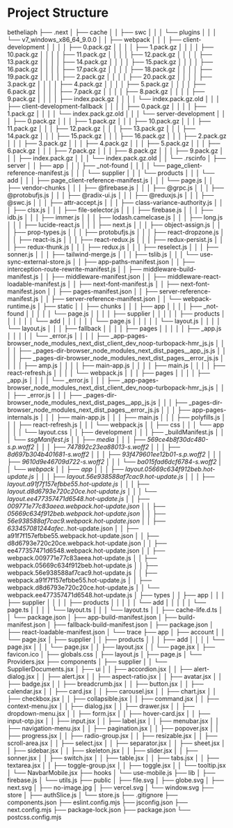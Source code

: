 # Project Structure

betheliaph
├── .next
│   ├── cache
│   │   ├── swc
│   │   │   └── plugins
│   │   │       └── v7_windows_x86_64_9.0.0
│   │   ├── webpack
│   │   │   ├── client-development
│   │   │   │   ├── 0.pack.gz
│   │   │   │   ├── 1.pack.gz
│   │   │   │   ├── 10.pack.gz
│   │   │   │   ├── 11.pack.gz
│   │   │   │   ├── 12.pack.gz
│   │   │   │   ├── 13.pack.gz
│   │   │   │   ├── 14.pack.gz
│   │   │   │   ├── 15.pack.gz
│   │   │   │   ├── 16.pack.gz
│   │   │   │   ├── 17.pack.gz
│   │   │   │   ├── 18.pack.gz
│   │   │   │   ├── 19.pack.gz
│   │   │   │   ├── 2.pack.gz
│   │   │   │   ├── 20.pack.gz
│   │   │   │   ├── 3.pack.gz
│   │   │   │   ├── 4.pack.gz
│   │   │   │   ├── 5.pack.gz
│   │   │   │   ├── 6.pack.gz
│   │   │   │   ├── 7.pack.gz
│   │   │   │   ├── 8.pack.gz
│   │   │   │   ├── 9.pack.gz
│   │   │   │   ├── index.pack.gz
│   │   │   │   └── index.pack.gz.old
│   │   │   ├── client-development-fallback
│   │   │   │   ├── 0.pack.gz
│   │   │   │   ├── 1.pack.gz
│   │   │   │   └── index.pack.gz.old
│   │   │   └── server-development
│   │   │       ├── 0.pack.gz
│   │   │       ├── 1.pack.gz
│   │   │       ├── 10.pack.gz
│   │   │       ├── 11.pack.gz
│   │   │       ├── 12.pack.gz
│   │   │       ├── 13.pack.gz
│   │   │       ├── 14.pack.gz
│   │   │       ├── 15.pack.gz
│   │   │       ├── 16.pack.gz
│   │   │       ├── 2.pack.gz
│   │   │       ├── 3.pack.gz
│   │   │       ├── 4.pack.gz
│   │   │       ├── 5.pack.gz
│   │   │       ├── 6.pack.gz
│   │   │       ├── 7.pack.gz
│   │   │       ├── 8.pack.gz
│   │   │       ├── 9.pack.gz
│   │   │       ├── index.pack.gz
│   │   │       └── index.pack.gz.old
│   │   └── .rscinfo
│   ├── server
│   │   ├── app
│   │   │   ├── _not-found
│   │   │   │   └── page_client-reference-manifest.js
│   │   │   └── supplier
│   │   │       └── products
│   │   │           └── add
│   │   │               ├── page_client-reference-manifest.js
│   │   │               └── page.js
│   │   ├── vendor-chunks
│   │   │   ├── @firebase.js
│   │   │   ├── @grpc.js
│   │   │   ├── @protobufjs.js
│   │   │   ├── @radix-ui.js
│   │   │   ├── @reduxjs.js
│   │   │   ├── @swc.js
│   │   │   ├── attr-accept.js
│   │   │   ├── class-variance-authority.js
│   │   │   ├── clsx.js
│   │   │   ├── file-selector.js
│   │   │   ├── firebase.js
│   │   │   ├── idb.js
│   │   │   ├── immer.js
│   │   │   ├── lodash.camelcase.js
│   │   │   ├── long.js
│   │   │   ├── lucide-react.js
│   │   │   ├── next.js
│   │   │   ├── object-assign.js
│   │   │   ├── prop-types.js
│   │   │   ├── protobufjs.js
│   │   │   ├── react-dropzone.js
│   │   │   ├── react-is.js
│   │   │   ├── react-redux.js
│   │   │   ├── redux-persist.js
│   │   │   ├── redux-thunk.js
│   │   │   ├── redux.js
│   │   │   ├── reselect.js
│   │   │   ├── sonner.js
│   │   │   ├── tailwind-merge.js
│   │   │   ├── tslib.js
│   │   │   └── use-sync-external-store.js
│   │   ├── app-paths-manifest.json
│   │   ├── interception-route-rewrite-manifest.js
│   │   ├── middleware-build-manifest.js
│   │   ├── middleware-manifest.json
│   │   ├── middleware-react-loadable-manifest.js
│   │   ├── next-font-manifest.js
│   │   ├── next-font-manifest.json
│   │   ├── pages-manifest.json
│   │   ├── server-reference-manifest.js
│   │   ├── server-reference-manifest.json
│   │   └── webpack-runtime.js
│   ├── static
│   │   ├── chunks
│   │   │   ├── app
│   │   │   │   ├── _not-found
│   │   │   │   │   └── page.js
│   │   │   │   ├── supplier
│   │   │   │   │   ├── products
│   │   │   │   │   │   └── add
│   │   │   │   │   │       └── page.js
│   │   │   │   │   └── layout.js
│   │   │   │   └── layout.js
│   │   │   ├── fallback
│   │   │   │   ├── pages
│   │   │   │   │   ├── _app.js
│   │   │   │   │   └── _error.js
│   │   │   │   ├── _app-pages-browser_node_modules_next_dist_client_dev_noop-turbopack-hmr_js.js
│   │   │   │   ├── _pages-dir-browser_node_modules_next_dist_pages__app_js.js
│   │   │   │   ├── _pages-dir-browser_node_modules_next_dist_pages__error_js.js
│   │   │   │   ├── amp.js
│   │   │   │   ├── main-app.js
│   │   │   │   ├── main.js
│   │   │   │   ├── react-refresh.js
│   │   │   │   └── webpack.js
│   │   │   ├── pages
│   │   │   │   ├── _app.js
│   │   │   │   └── _error.js
│   │   │   ├── _app-pages-browser_node_modules_next_dist_client_dev_noop-turbopack-hmr_js.js
│   │   │   ├── _error.js
│   │   │   ├── _pages-dir-browser_node_modules_next_dist_pages__app_js.js
│   │   │   ├── _pages-dir-browser_node_modules_next_dist_pages__error_js.js
│   │   │   ├── app-pages-internals.js
│   │   │   ├── main-app.js
│   │   │   ├── main.js
│   │   │   ├── polyfills.js
│   │   │   ├── react-refresh.js
│   │   │   └── webpack.js
│   │   ├── css
│   │   │   └── app
│   │   │       └── layout.css
│   │   ├── development
│   │   │   ├── _buildManifest.js
│   │   │   └── _ssgManifest.js
│   │   ├── media
│   │   │   ├── 569ce4b8f30dc480-s.p.woff2
│   │   │   ├── 747892c23ea88013-s.woff2
│   │   │   ├── 8d697b304b401681-s.woff2
│   │   │   ├── 93f479601ee12b01-s.p.woff2
│   │   │   ├── 9610d9e46709d722-s.woff2
│   │   │   └── ba015fad6dcf6784-s.woff2
│   │   └── webpack
│   │       ├── app
│   │       │   ├── layout.05669c634f912beb.hot-update.js
│   │       │   ├── layout.56e938588af7cac9.hot-update.js
│   │       │   ├── layout.a91f7f157efbbe55.hot-update.js
│   │       │   ├── layout.d8d6793e720c20ce.hot-update.js
│   │       │   └── layout.ee477357471d6548.hot-update.js
│   │       ├── 009771e77c83aeea.webpack.hot-update.json
│   │       ├── 05669c634f912beb.webpack.hot-update.json
│   │       ├── 56e938588af7cac9.webpack.hot-update.json
│   │       ├── 633457081244afec._.hot-update.json
│   │       ├── a91f7f157efbbe55.webpack.hot-update.json
│   │       ├── d8d6793e720c20ce.webpack.hot-update.json
│   │       ├── ee477357471d6548.webpack.hot-update.json
│   │       ├── webpack.009771e77c83aeea.hot-update.js
│   │       ├── webpack.05669c634f912beb.hot-update.js
│   │       ├── webpack.56e938588af7cac9.hot-update.js
│   │       ├── webpack.a91f7f157efbbe55.hot-update.js
│   │       ├── webpack.d8d6793e720c20ce.hot-update.js
│   │       └── webpack.ee477357471d6548.hot-update.js
│   ├── types
│   │   ├── app
│   │   │   ├── supplier
│   │   │   │   ├── products
│   │   │   │   │   └── add
│   │   │   │   │       └── page.ts
│   │   │   │   └── layout.ts
│   │   │   └── layout.ts
│   │   ├── cache-life.d.ts
│   │   └── package.json
│   ├── app-build-manifest.json
│   ├── build-manifest.json
│   ├── fallback-build-manifest.json
│   ├── package.json
│   ├── react-loadable-manifest.json
│   └── trace
├── app
│   ├── account
│   │   └── page.jsx
│   ├── supplier
│   │   ├── products
│   │   │   ├── add
│   │   │   │   └── page.jsx
│   │   │   └── page.jsx
│   │   ├── layout.jsx
│   │   └── page.jsx
│   ├── favicon.ico
│   ├── globals.css
│   ├── layout.js
│   ├── page.js
│   └── Providers.jsx
├── components
│   ├── supplier
│   │   └── SupplierDocuments.jsx
│   ├── ui
│   │   ├── accordion.jsx
│   │   ├── alert-dialog.jsx
│   │   ├── alert.jsx
│   │   ├── aspect-ratio.jsx
│   │   ├── avatar.jsx
│   │   ├── badge.jsx
│   │   ├── breadcrumb.jsx
│   │   ├── button.jsx
│   │   ├── calendar.jsx
│   │   ├── card.jsx
│   │   ├── carousel.jsx
│   │   ├── chart.jsx
│   │   ├── checkbox.jsx
│   │   ├── collapsible.jsx
│   │   ├── command.jsx
│   │   ├── context-menu.jsx
│   │   ├── dialog.jsx
│   │   ├── drawer.jsx
│   │   ├── dropdown-menu.jsx
│   │   ├── form.jsx
│   │   ├── hover-card.jsx
│   │   ├── input-otp.jsx
│   │   ├── input.jsx
│   │   ├── label.jsx
│   │   ├── menubar.jsx
│   │   ├── navigation-menu.jsx
│   │   ├── pagination.jsx
│   │   ├── popover.jsx
│   │   ├── progress.jsx
│   │   ├── radio-group.jsx
│   │   ├── resizable.jsx
│   │   ├── scroll-area.jsx
│   │   ├── select.jsx
│   │   ├── separator.jsx
│   │   ├── sheet.jsx
│   │   ├── sidebar.jsx
│   │   ├── skeleton.jsx
│   │   ├── slider.jsx
│   │   ├── sonner.jsx
│   │   ├── switch.jsx
│   │   ├── table.jsx
│   │   ├── tabs.jsx
│   │   ├── textarea.jsx
│   │   ├── toggle-group.jsx
│   │   ├── toggle.jsx
│   │   └── tooltip.jsx
│   └── NavbarMobile.jsx
├── hooks
│   └── use-mobile.js
├── lib
│   ├── firebase.js
│   └── utils.js
├── public
│   ├── file.svg
│   ├── globe.svg
│   ├── next.svg
│   ├── no-image.jpg
│   ├── vercel.svg
│   └── window.svg
├── store
│   ├── authSlice.js
│   └── store.js
├── .gitignore
├── components.json
├── eslint.config.mjs
├── jsconfig.json
├── next.config.mjs
├── package-lock.json
├── package.json
└── postcss.config.mjs
